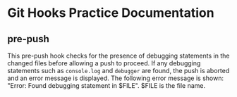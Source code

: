 # Git Hooks Practice Documentation

## pre-push

This pre-push hook checks for the presence of debugging statements in the changed files before allowing a push to proceed. If any debugging statements such as `console.log` and `debugger` are found, the push is aborted and an error message is displayed. The following error message is shown: "Error: Found debugging statement in $FILE". $FILE is the file name. 
